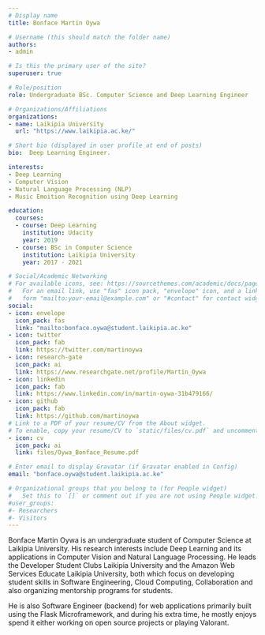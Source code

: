 ```yaml
---
# Display name
title: Bonface Martin Oywa

# Username (this should match the folder name)
authors:
- admin

# Is this the primary user of the site?
superuser: true

# Role/position
role: Undergraduate BSc. Computer Science and Deep Learning Engineer

# Organizations/Affiliations
organizations:
- name: Laikipia University
  url: "https://www.laikipia.ac.ke/"

# Short bio (displayed in user profile at end of posts)
bio:  Deep Learning Engineer.

interests:
- Deep Learning
- Computer Vision
- Natural Language Processing (NLP)
- Music Emoition Recognition using Deep Learning

education:
  courses:
  - course: Deep Learning
    institution: Udacity
    year: 2019
  - course: BSc in Computer Science
    institution: Laikipia University
    year: 2017 - 2021

# Social/Academic Networking
# For available icons, see: https://sourcethemes.com/academic/docs/page-builder/#icons
#   For an email link, use "fas" icon pack, "envelope" icon, and a link in the
#   form "mailto:your-email@example.com" or "#contact" for contact widget.
social:
- icon: envelope
  icon_pack: fas
  link: "mailto:bonface.oywa@student.laikipia.ac.ke"
- icon: twitter
  icon_pack: fab
  link: https://twitter.com/martinoywa
- icon: research-gate
  icon_pack: ai
  link: https://www.researchgate.net/profile/Martin_Oywa
- icon: linkedin
  icon_pack: fab
  link: https://www.linkedin.com/in/martin-oywa-31b479166/
- icon: github
  icon_pack: fab
  link: https://github.com/martinoywa
# Link to a PDF of your resume/CV from the About widget.
# To enable, copy your resume/CV to `static/files/cv.pdf` and uncomment the lines below.
- icon: cv
  icon_pack: ai
  link: files/Oywa_Bonface_Resume.pdf

# Enter email to display Gravatar (if Gravatar enabled in Config)
email: "bonface.oywa@student.laikipia.ac.ke"

# Organizational groups that you belong to (for People widget)
#   Set this to `[]` or comment out if you are not using People widget.
#user_groups:
#- Researchers
#- Visitors
---
```


Bonface Martin Oywa is an undergraduate student of Computer Science at Laikipia University. His research interests include Deep Learning and its applications in Computer Vision and Natural Language Processing. He leads the Developer Student Clubs Laikipia University and the Amazon Web Services Educate Laikipia University, both which focus on developing student skills in Software Engineering, Cloud Computing, Collaboration and also organizing mentorship programs for students.  

He is also Software Engineer (backend) for web applications primarily built using the Flask Microframework, and during his extra time, he mostly enjoys spend it 
either working on open source projects or playing Valorant.
